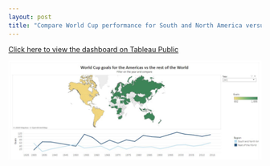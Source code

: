 ```yaml
---
layout: post
title: "Compare World Cup performance for South and North America versus the Rest of the World"
---
```



[Click here to view the dashboard on Tableau Public](https://public.tableau.com/views/Worldcupgoals_15606256110380/WorldCupgoalsfortheAmericasvstherestoftheWorld?:embed=y&:display_count=yes&:origin=viz_share_link)

![tabdash](/assets/goalviz.JPG)
